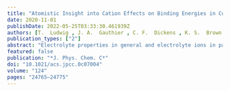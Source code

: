```yaml
---
title: "Atomistic Insight into Cation Effects on Binding Energies in Cu-Catalyzed Carbon Dioxide Reduction"
date: 2020-11-01
publishDate: 2022-05-25T03:33:30.461939Z
authors: [T.  Ludwig , J. A.  Gauthier , C. F.  Dickens , K. S.  Brown , <b>S.  Ringe</b> , K.  Chan , J. K.  Nørskov* ]
publication_types: ["2"]
abstract: "Electrolyte properties in general and electrolyte ions in particular have been shown to have significant effects on the kinetics of electrochemical CO2 and CO reduction at metal electrodes, but these effects have not yet been fully understood. We investigate the effects of cations at the aqueous electrolyte–Cu(211) interface on adsorbate binding energies and the electrolyte structure using density functional theory (DFT). Charging the interface via explicit Na+ has systematic effects on adsorbate–electrolyte interactions and conformations. We describe specific local adsorbate–ion interactions, including direct alkali ion–adsorbate coordination and hydrogen bonding via ion-coordinated water molecules. The relative importance of these specific interactions and purely electrostatic field–adsorbate interactions is investigated by comparing the DFT-calculated ion effects to those predicted by purely electrostatic models of the interface and the adsorbates. We find that the trend in ion effects among different adsorbates at constant surface charge density is well explained by a purely electrostatic interaction model. The binding energy of OCCHO is found to depend strongly on the surface charge density as well as the spatial distribution of ions at constant surface charge density. These effects are also explained by a purely electrostatic local electrostatic field–adsorbate model. This indicates that alkali ion effects can be mainly attributed to purely electrostatic field interactions and that the local field at ion-stabilized active sites can depend significantly on both the overall charge density and on the spatial distribution of ions at constant charge density. This work provides new insight on alkali ion effects on a variety of adsorbates relevant to the CO2 and CO reduction reactions by describing specific local ion–adsorbate interactions, systematic changes in adsorbate–electrolyte interactions induced by explicit surface charge, and comparisons of the calculated effects on binding energies to simple electrostatic field–adsorbate models to explain trends among various adsorbates and at varying surface charge densities and supercell configurations."
featured: false
publication: "*J. Phys. Chem. C*"
doi: "10.1021/acs.jpcc.0c07004"
volume: "124"
pages: "24765–24775"
---
```


